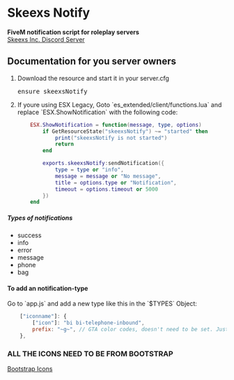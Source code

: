 <h1>
    Skeexs Notify<br>
</h1>

<p>
    <b>FiveM notification script for roleplay servers</b>
    <br>
    <a href="https://discord.gg/Frxv6uPCFN">Skeexs Inc. Discord Server</a>
</p>

<h2>Documentation for you server owners</h2>

<ol>
    <li>Download the resource and start it in your server.cfg</li>
    <pre>ensure skeexsNotify</pre>
    <li>If youre using ESX Legacy, Goto `es_extended/client/functions.lua` and replace `ESX.ShowNotification` with the following code: <br/>

```lua
    ESX.ShowNotification = function(message, type, options)
        if GetResourceState("skeexsNotify") ~= "started" then
            print("skeexsNotify is not started")
            return
        end

        exports.skeexsNotify:sendNotification({
            type = type or "info",
            message = message or "No message",
            title = options.type or "Notification",
            timeout = options.timeout or 5000
        })
    end
```

</li>

</ol>

<h5>Types of notifications</h5>
<ul>
    <li>success</li>
    <li>info</li>
    <li>error</li>
    <li>message</li>
    <li>phone</li>
    <li>bag</li>
</ul>

<h4>To add an notification-type</h4>
<p>Go to `app.js` and add a new type like this in the `$TYPES` Object:</p>

```js
    ["iconname"]: {
        ["icon"]: "bi bi-telephone-inbound",
        prefix: "~g~", // GTA color codes, doesn't need to be set. Just adds color to the message
    },
```

<h3>ALL THE ICONS NEED TO BE FROM BOOTSTRAP</h3>
<a href="https://icons.getbootstrap.com/">Bootstrap Icons</a>
<br/>
